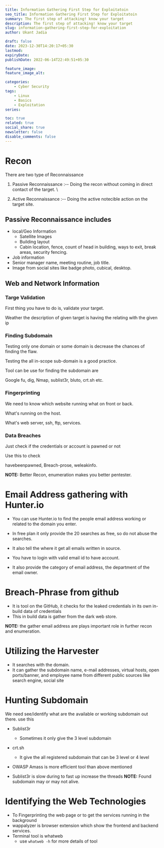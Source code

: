 ```yaml
---
title: Information Gathering First Step for Exploitatoin
seo_title: Information Gathering First Step for Exploitatoin
summary: The first step of attacking! know your target
description: The first step of attacking! know your target
slug: information-gathering-first-step-for-exploitation
author: Ukant Jadia

draft: false
date: 2023-12-30T14:20:17+05:30
lastmod: 
expiryDate: 
publishDate: 2022-06-14T22:49:51+05:30

feature_image: 
feature_image_alt: 

categories:
    - Cyber Security 
tags:
    - Linux
    - Basics
    - Exploitation 
series:

toc: true
related: true
social_share: true
newsletter: false
disable_comments: false
---
```



# Recon

There are two type of Reconnaissance

1. Passive Reconnaissance :-- Doing the recon without coming in direct contact of the target.  \

2. Active Reconnaissance :-- Doing the active notecible action on the target site.

## Passive Reconnaissance includes

+ local/Geo Information
  + Satellite Images
  + Building layout
  + Cabin location, fence, count of head in building, ways to exit, break areas, security fencing.
+ Job information
+ Senior manager name, meeting routine, job title.
+ Image from social sites like badge photo, cubical, desktop.

## Web and Network Information

### Targe Validation

First thing you have to do is, validate your target.

Weather the description of given target is having the relating with the given ip  

### Finding Subdomain

Testing only one domain or some domain is decrease the chances of finding the flaw.

Testing the all in-scope sub-domain is a good practice.

Tool can be use for finding the subdomain are

Google fu, dig, Nmap, sublist3r, bluto, crt.sh etc.

### Fingerprinting

We need to know which website running what on front or back.

What's running on the host.

What's web server, ssh, ftp, services.

### Data Breaches

Just check if the credentials or account is pawned or not

Use this to check

havebeenpawned, Breach-prose, weleakinfo.

**NOTE:** Better Recon, enumeration makes you better pentester.

# Email Address gathering with Hunter.io

+ You can use Hunter.io to find the people email address working or related to the domain you enter.

+ In free plan it only provide the 20 searches as free, so do not abuse the searches.
+ It also tell the where it get all emails written in source.
+ You have to login with valid email id to have account.
+ It also provide the category of email address, the department of the email owner.

# Breach-Phrase from github

+ It is tool on the GitHub, it checks for the leaked credentials in its own in-build data of credentials
+ This in build data is gather from the dark web store.

**NOTE:** the gather email address are plays important role in further recon and enumeration.

# Utilizing the Harvester

+ It searches with the domain.
+ It can gather the subdomain name, e-mail addresses, virtual hosts, open ports/banner, and employee name from different public sources like search engine, social site
  
# Hunting Subdomain

We need see/identify what are the available or working subdomain out there.
use this

+ Sublist3r
  + Sometimes it only give the 3 level subdomain
+ crt.sh
  + It give the all registered subdomain that can be 3 level or 4 level

+ OWASP Amass is more efficient tool than above mentioned
+ Sublist3r is slow during to fast up increase the threads
**NOTE:** Found subdomain may or may not alive.

# Identifying the Web Technologies

+ To Fingerprinting the web page or to get the services running in the background
+ wappalyzer is browser extension which show the frontend and backend services.
+ Terminal tool is whatweb
  + use `whatweb -h` for more details of tool
